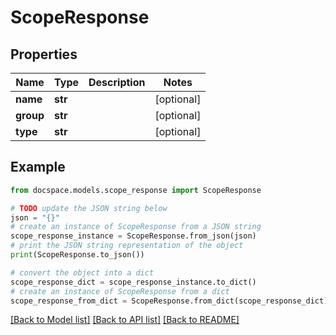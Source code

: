 # ScopeResponse


## Properties

Name | Type | Description | Notes
------------ | ------------- | ------------- | -------------
**name** | **str** |  | [optional] 
**group** | **str** |  | [optional] 
**type** | **str** |  | [optional] 

## Example

```python
from docspace.models.scope_response import ScopeResponse

# TODO update the JSON string below
json = "{}"
# create an instance of ScopeResponse from a JSON string
scope_response_instance = ScopeResponse.from_json(json)
# print the JSON string representation of the object
print(ScopeResponse.to_json())

# convert the object into a dict
scope_response_dict = scope_response_instance.to_dict()
# create an instance of ScopeResponse from a dict
scope_response_from_dict = ScopeResponse.from_dict(scope_response_dict)
```
[[Back to Model list]](../README.md#documentation-for-models) [[Back to API list]](../README.md#documentation-for-api-endpoints) [[Back to README]](../README.md)


